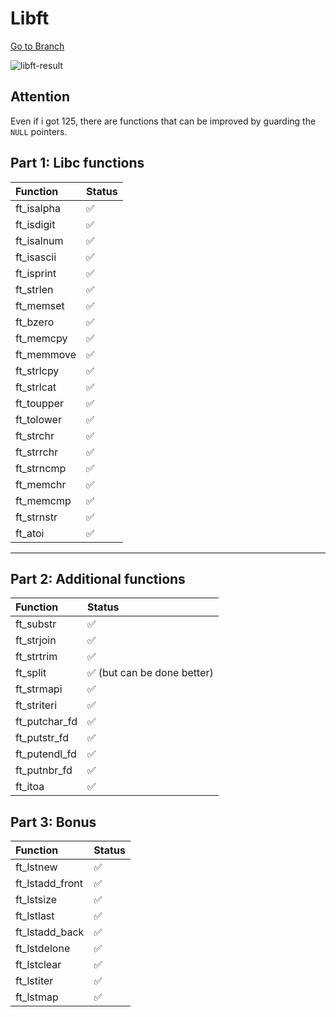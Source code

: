 # Libft

[Go to Branch](https://github.com/Sandoramix/42cursus/tree/libft)

![libft-result](https://github.com/Sandoramix/42cursus/assets/70036883/94a9fac7-a6a1-43b8-b80f-f20e3f65c8bf)

## Attention

Even if i got 125, there are functions that can be improved by guarding the `NULL` pointers.

## Part 1: Libc functions

Function | Status
:------------ | :-------------|
ft_isalpha|✅
ft_isdigit|✅
ft_isalnum|✅
ft_isascii|✅
ft_isprint|✅
ft_strlen|✅
ft_memset|✅
ft_bzero|✅
ft_memcpy|✅
ft_memmove|✅
ft_strlcpy|✅
ft_strlcat|✅
ft_toupper|✅
ft_tolower|✅
ft_strchr|✅
ft_strrchr|✅
ft_strncmp|✅
ft_memchr|✅
ft_memcmp|✅
ft_strnstr|✅
ft_atoi|✅

---

## Part 2: Additional functions

Function | Status
:------------ | :-------------|
ft_substr|✅
ft_strjoin|✅
ft_strtrim|✅
ft_split|✅ (but can be done better)
ft_strmapi|✅
ft_striteri|✅
ft_putchar_fd|✅
ft_putstr_fd|✅
ft_putendl_fd|✅
ft_putnbr_fd|✅
ft_itoa|✅

## Part 3: Bonus

Function | Status
:------------ | :-------------|
ft_lstnew|✅
ft_lstadd_front|✅
ft_lstsize|✅
ft_lstlast|✅
ft_lstadd_back|✅
ft_lstdelone|✅
ft_lstclear|✅
ft_lstiter|✅
ft_lstmap|✅
